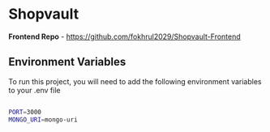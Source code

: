 # Shopvault

**Frontend Repo** - https://github.com/fokhrul2029/Shopvault-Frontend

## Environment Variables

To run this project, you will need to add the following environment variables to your .env file

```bash

PORT=3000
MONGO_URI=mongo-uri

```
